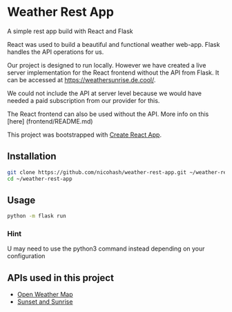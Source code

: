 # Weather Rest App

A simple rest app build with React and Flask

React was used to build a beautiful and functional weather web-app.
Flask handles the API operations for us.



Our project is designed to run locally. However we have created a live server implementation for the React frontend without the API from Flask.
It can be accessed at https://weathersunrise.de.cool/.

We could not include the API at server level because we would have needed a paid subscription from our provider for this.

The React frontend can also be used without the API. More info on this [here] (frontend/README.md)

This project was bootstrapped with [Create React App](https://github.com/facebook/create-react-app).

## Installation

```zsh
git clone https://github.com/nicohash/weather-rest-app.git ~/weather-rest-app
cd ~/weather-rest-app
```

## Usage

```zsh
python -m flask run
```

### Hint

U may need to use the python3 command instead depending on your configuration

## APIs used in this project

- [Open Weather Map](https://openweathermap.org/current)
- [Sunset and Sunrise](https://sunrise-sunset.org/api)

## 
